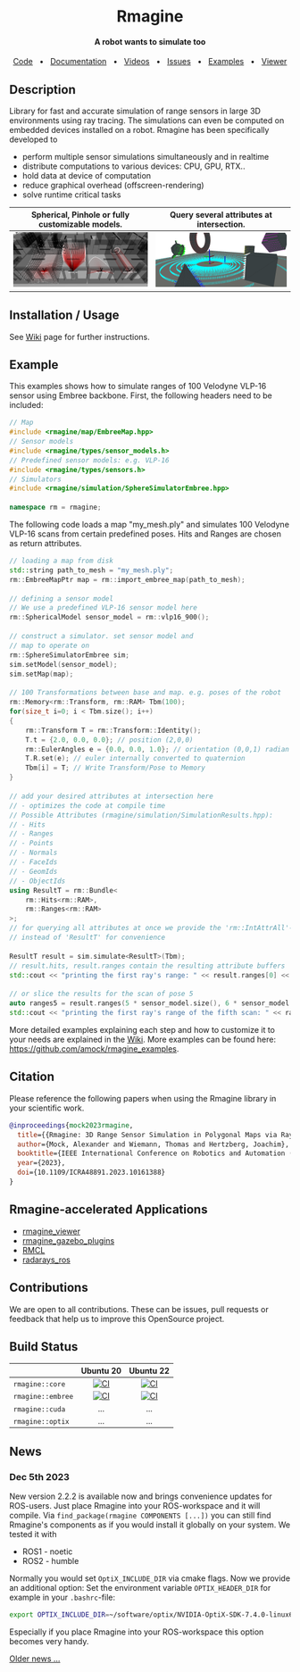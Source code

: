 <div align="center">
<h1>
Rmagine
</h1>
<h4 align="center">A robot wants to simulate too</h4>
</div>

<div align="center">
  <a href="https://github.com/uos/rmagine">Code</a>
  <span>&nbsp;&nbsp;•&nbsp;&nbsp;</span>
  <a href="https://github.com/uos/rmagine/wiki">Documentation</a>
  <span>&nbsp;&nbsp;•&nbsp;&nbsp;</span>
  <a href="https://youtube.com/playlist?list=PL9wBuzh6ev07faQ13tXH9mhL5Wk6r34JM">Videos</a>
  <span>&nbsp;&nbsp;•&nbsp;&nbsp;</span>
  <a href="https://github.com/uos/rmagine/issues">Issues</a>
  <span>&nbsp;&nbsp;•&nbsp;&nbsp;</span>
  <a href="https://github.com/amock/rmagine_examples">Examples</a>
  <span>&nbsp;&nbsp;•&nbsp;&nbsp;</span>
  <a href="https://github.com/amock/rmagine_viewer">Viewer</a>
  <br />
</div>

## Description

Library for fast and accurate simulation of range sensors in large 3D environments using ray tracing. 
The simulations can even be computed on embedded devices installed on a robot. 
Rmagine has been specifically developed to

- perform multiple sensor simulations simultaneously and in realtime
- distribute computations to various devices: CPU, GPU, RTX..
- hold data at device of computation
- reduce graphical overhead (offscreen-rendering)
- solve runtime critical tasks


| Spherical, Pinhole or fully customizable models. | Query several attributes at intersection. |
|:----:|:----:|
|  ![rmagine_models_3d](dat/doc/sensor_models_3d.png) |   ![rmagine_attributes](dat/doc/simulation_attributes.png)   |

## Installation / Usage

See [Wiki](https://github.com/uos/rmagine/wiki) page for further instructions.

## Example

This examples shows how to simulate ranges of 100 Velodyne VLP-16 sensor using Embree backbone. First, the following headers need to be included:

```c++
// Map
#include <rmagine/map/EmbreeMap.hpp>
// Sensor models
#include <rmagine/types/sensor_models.h>
// Predefined sensor models: e.g. VLP-16
#include <rmagine/types/sensors.h>
// Simulators
#include <rmagine/simulation/SphereSimulatorEmbree.hpp>

namespace rm = rmagine;
```

The following code loads a map "my_mesh.ply" and simulates 100 Velodyne VLP-16 scans from certain predefined poses. Hits and Ranges are chosen as return attributes.

```c++
// loading a map from disk
std::string path_to_mesh = "my_mesh.ply";
rm::EmbreeMapPtr map = rm::import_embree_map(path_to_mesh);

// defining a sensor model
// We use a predefined VLP-16 sensor model here
rm::SphericalModel sensor_model = rm::vlp16_900();

// construct a simulator. set sensor model and 
// map to operate on
rm::SphereSimulatorEmbree sim;
sim.setModel(sensor_model);
sim.setMap(map);

// 100 Transformations between base and map. e.g. poses of the robot
rm::Memory<rm::Transform, rm::RAM> Tbm(100);
for(size_t i=0; i < Tbm.size(); i++)
{
    rm::Transform T = rm::Transform::Identity();
    T.t = {2.0, 0.0, 0.0}; // position (2,0,0)
    rm::EulerAngles e = {0.0, 0.0, 1.0}; // orientation (0,0,1) radian - as euler angles
    T.R.set(e); // euler internally converted to quaternion
    Tbm[i] = T; // Write Transform/Pose to Memory
}

// add your desired attributes at intersection here
// - optimizes the code at compile time
// Possible Attributes (rmagine/simulation/SimulationResults.hpp):
// - Hits
// - Ranges
// - Points
// - Normals
// - FaceIds
// - GeomIds
// - ObjectIds
using ResultT = rm::Bundle<
    rm::Hits<rm::RAM>, 
    rm::Ranges<rm::RAM>
>;
// for querying all attributes at once we provide the 'rm::IntAttrAll'-type 
// instead of 'ResultT' for convenience

ResultT result = sim.simulate<ResultT>(Tbm);
// result.hits, result.ranges contain the resulting attribute buffers
std::cout << "printing the first ray's range: " << result.ranges[0] << std::endl;

// or slice the results for the scan of pose 5
auto ranges5 = result.ranges(5 * sensor_model.size(), 6 * sensor_model.size());
std::cout << "printing the first ray's range of the fifth scan: " << ranges5[0] << std::endl;
```

More detailed examples explaining each step and how to customize it to your needs are explained in the [Wiki](https://github.com/uos/rmagine/wiki). More examples can be found here: https://github.com/amock/rmagine_examples.

## Citation

Please reference the following papers when using the Rmagine library in your scientific work.

```bib
@inproceedings{mock2023rmagine,
  title={{Rmagine: 3D Range Sensor Simulation in Polygonal Maps via Ray Tracing for Embedded Hardware on Mobile Robots}}, 
  author={Mock, Alexander and Wiemann, Thomas and Hertzberg, Joachim},
  booktitle={IEEE International Conference on Robotics and Automation (ICRA)}, 
  year={2023},
  doi={10.1109/ICRA48891.2023.10161388}
}
```

## Rmagine-accelerated Applications
- [rmagine_viewer](https://github.com/amock/rmagine_viewer)
- [rmagine_gazebo_plugins](https://github.com/uos/rmagine_gazebo_plugins)
- [RMCL](https://github.com/uos/rmcl)
- [radarays_ros](https://github.com/uos/radarays_ros)


## Contributions

We are open to all contributions. These can be issues, pull requests or feedback that help us to improve this OpenSource project.

## Build Status

|                   | Ubuntu 20 | Ubuntu 22 |
|-------------------|:---------:|:---------:|
| `rmagine::core`   | [![CI](https://github.com/uos/rmagine/workflows/core-ubu20/badge.svg)](https://github.com/uos/rmagine/actions/workflows/core-ubu20.yml) | [![CI](https://github.com/uos/rmagine/workflows/core-ubu22/badge.svg)](https://github.com/uos/rmagine/actions/workflows/core-ubu22.yml) |
| `rmagine::embree` | [![CI](https://github.com/uos/rmagine/workflows/embree-ubu20/badge.svg)](https://github.com/uos/rmagine/actions/workflows/embree-ubu20.yml) | [![CI](https://github.com/uos/rmagine/workflows/embree-ubu22/badge.svg)](https://github.com/uos/rmagine/actions/workflows/embree-ubu22.yml) |
| `rmagine::cuda`   | ... | ... |
| `rmagine::optix`  | ... | ... |

## News

### Dec 5th 2023

New version 2.2.2 is available now and brings convenience updates for ROS-users. Just place Rmagine into your ROS-workspace and it will compile. Via `find_package(rmagine COMPONENTS [...])` you can still find Rmagine's components as if you would install it globally on your system. We tested it with 
- ROS1 - noetic
- ROS2 - humble

Normally you would set `OptiX_INCLUDE_DIR` via cmake flags. Now we provide an additional option: Set the environment variable `OPTIX_HEADER_DIR` for example in your `.bashrc`-file:

```bash
export OPTIX_INCLUDE_DIR=~/software/optix/NVIDIA-OptiX-SDK-7.4.0-linux64-x86_64/include
```

Especially if you place Rmagine into your ROS-workspace this option becomes very handy.

[Older news ...](https://github.com/uos/rmagine/wiki/Extra-News)

